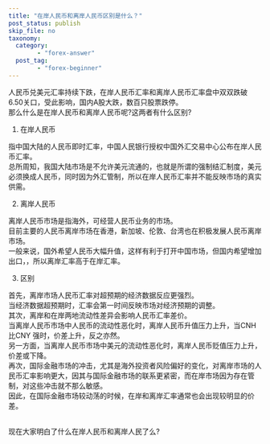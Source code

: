 ```yaml
---
title: "在岸人民币和离岸人民币区别是什么？"
post_status: publish
skip_file: no
taxonomy:
  category:
        - "forex-answer"
  post_tag:
        - "forex-beginner"
---
```


人民币兑美元汇率持续下跌，在岸人民币汇率和离岸人民币汇率盘中双双跌破6.50关口，受此影响，国内A股大跌，数百只股票跌停。  
那么什么是在岸人民币和离岸人民币呢?这两者有什么区别?

1. 在岸人民币

指中国大陆的人民币即时汇率，中国人民银行授权中国外汇交易中心公布在岸人民币汇率。  
总所周知，我国大陆市场是不允许美元流通的，也就是所谓的强制结汇制度，美元必须换成人民币，同时因为外汇管制，所以在岸人民币汇率并不能反映市场的真实供需。

2. 离岸人民币

离岸人民币市场是指海外，可经营人民币业务的市场。  
目前主要的人民币离岸市场在香港，新加坡、伦敦、台湾也在积极发展人民币离岸市场。  
一般来说，国外希望人民币大幅升值，这样有利于打开中国市场，但国内希望增加出口，，所以离岸汇率高于在岸汇率。

3. 区别

首先，离岸市场人民币汇率对超预期的经济数据反应更强烈。  
当经济数据超预期时，汇率会第一时间反映市场对经济预期的调整。  
其次，离岸和在岸两地流动性差异会影响人民币汇率差价。  
当离岸人民币市场中人民币的流动性恶化时，离岸人民币升值压力上升，当CNH 比CNY 强时，价差上升，反之亦然。  
另一方面，当离岸人民币市场中美元的流动性恶化时，离岸人民币贬值压力上升，价差或下降。  
再次，国际金融市场的冲击，尤其是海外投资者风险偏好的变化，对离岸市场的人民币汇率影响更大，因其与国际金融市场的联系更紧密，而在岸市场因为存在管制，对这些冲击就不那么敏感。  
因此，在国际金融市场较动荡的时候，在岸和离岸汇率通常也会出现较明显的价差。  
‍

现在大家明白了什么在岸人民币和离岸人民了么?
